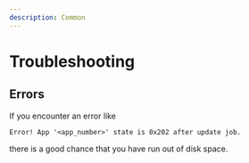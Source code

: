 ```yaml
---
description: Common
---
```


# Troubleshooting

## Errors

If you encounter an error like

`Error! App '<app_number>' state is 0x202 after update job.`

there is a good chance that you have run out of disk space.

